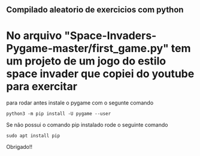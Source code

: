 ## Compilado aleatorio de exercicios com python

# No arquivo "Space-Invaders-Pygame-master/first_game.py" tem um projeto de um jogo do estilo space invader que copiei do youtube para exercitar

para rodar antes instale o pygame com o segunte comando

    python3 -m pip install -U pygame --user

Se não possui o comando pip instalado rode o seguinte comando

    sudo apt install pip

Obrigado!!